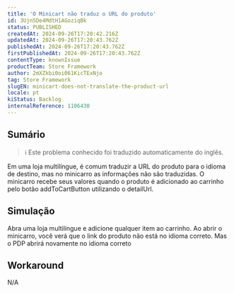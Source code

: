 ```yaml
---
title: 'O Minicart não traduz o URL do produto'
id: 3Ujn5De4MdtH1AGoziqBk
status: PUBLISHED
createdAt: 2024-09-26T17:20:42.216Z
updatedAt: 2024-09-26T17:20:43.762Z
publishedAt: 2024-09-26T17:20:43.762Z
firstPublishedAt: 2024-09-26T17:20:43.762Z
contentType: knownIssue
productTeam: Store Framework
author: 2mXZkbi0oi061KicTExNjo
tag: Store Framework
slugEN: minicart-does-not-translate-the-product-url
locale: pt
kiStatus: Backlog
internalReference: 1106430
---
```


## Sumário

>ℹ️ Este problema conhecido foi traduzido automaticamente do inglês.


Em uma loja multilíngue, é comum traduzir a URL do produto para o idioma de destino, mas no minicarro as informações não são traduzidas. O minicarro recebe seus valores quando o produto é adicionado ao carrinho pelo botão addToCartButton utilizando o detailUrl.

## Simulação


Abra uma loja multilíngue e adicione qualquer item ao carrinho. Ao abrir o minicarro, você verá que o link do produto não está no idioma correto. Mas o PDP abrirá novamente no idioma correto

## Workaround


N/A





